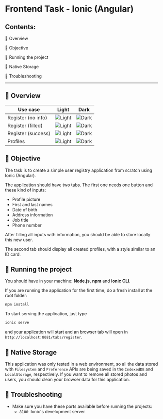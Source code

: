 # Frontend Task - Ionic (Angular)

## Contents:

📱 Overview

🎯 Objective

🏃 Running the project

📂 Native Storage

🚧 Troubleshooting

---

## 📱 Overview

Use case | Light | Dark
--- | --- | ---
Register (no info) | ![Light](https://user-images.githubusercontent.com/28551993/228260981-c834dbd6-af98-49c0-9a23-807a473f0617.png) | ![Dark](https://user-images.githubusercontent.com/28551993/228261000-eb9b208b-35fd-46fa-b6f5-6b48f85168fb.png)
Register (filled) | ![Light](https://user-images.githubusercontent.com/28551993/228260710-51cd8412-f67f-4f3e-b20a-885958f7e3f2.png) | ![Dark](https://user-images.githubusercontent.com/28551993/228260433-e9bec532-3c9d-498f-b1eb-5ddbbffb1e44.png)
Register (success) | ![Light](https://user-images.githubusercontent.com/28551993/228261047-d719980c-6bcc-4d0a-8c5c-9dd1295dec80.png) | ![Dark](https://user-images.githubusercontent.com/28551993/228261025-bb003784-481f-4db0-b19f-34af23961494.png)
Profiles | ![Light](https://user-images.githubusercontent.com/28551993/228261062-78b063a5-5235-409c-85ad-30c032e18cbe.png) | ![Dark](https://user-images.githubusercontent.com/28551993/228261076-d2d52c3f-0328-42d9-a106-3045ea9b33d7.png)

## 🎯 Objective

The task is to create a simple user registry application from scratch using Ionic (Angular).

The application should have two tabs. The first one needs one button and these kind of inputs:

- Profile picture
- First and last names
- Date of birth
- Address information
- Job title
- Phone number

After filling all inputs with information, you should be able to store locally this new user.

The second tab should display all created profiles, with a style similar to an ID card.

## 🏃 Running the project

You should have in your machine: **Node.js**, **npm** and **Ionic CLI**.

If you are running the application for the first time, do a fresh install at the root folder:

```sh
npm install
```

To start serving the application, just type

```sh
ionic serve
```

and your application will start and an browser tab will open in `http://localhost:8081/tabs/register`.

## 📂 Native Storage

This application was only tested in a web environment, so all the data stored with `Filesystem` and `Preference` APIs are being saved in the `IndexedDB` and `LocalStorage`, respectively. If you want to remove all stored photos and users, you should clean your browser data for this application.

## 🚧 Troubleshooting

- Make sure you have these ports available before running the projects:
  - `8100`: Ionic's development server
